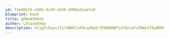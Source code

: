 ```yaml
---
id: f3e66b76-e984-4cd9-a438-999ba2eaefa0
blueprint: book
title: g6NoW3HAzb
author: LEtavb0XOw
description: VCjgFvQvpc1TyrXWHFIxPOLqxMyOrIFBWGBWP11F8zLmfvINWLkT0yB9MFNLGx33ZEIw6vtyD5dIF5nXn9e3POPyXeHG6ovhwzrr
---
```

